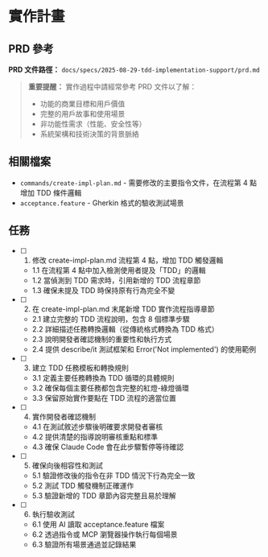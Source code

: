 # 實作計畫

## PRD 參考

**PRD 文件路徑：** `docs/specs/2025-08-29-tdd-implementation-support/prd.md`

> **重要提醒：** 實作過程中請經常參考 PRD 文件以了解：
>
> - 功能的商業目標和用戶價值
> - 完整的用戶故事和使用場景
> - 非功能性需求（性能、安全性等）
> - 系統架構和技術決策的背景脈絡

## 相關檔案

- `commands/create-impl-plan.md` - 需要修改的主要指令文件，在流程第 4 點增加 TDD 條件邏輯
- `acceptance.feature` - Gherkin 格式的驗收測試場景

## 任務

- [ ] 1. 修改 create-impl-plan.md 流程第 4 點，增加 TDD 觸發邏輯
  - 1.1 在流程第 4 點中加入檢測使用者提及「TDD」的邏輯
  - 1.2 當偵測到 TDD 需求時，引用新增的 TDD 流程章節
  - 1.3 確保未提及 TDD 時保持原有行為完全不變

- [ ] 2. 在 create-impl-plan.md 末尾新增 TDD 實作流程指導章節
  - 2.1 建立完整的 TDD 流程說明，包含 8 個標準步驟
  - 2.2 詳細描述任務轉換邏輯（從傳統格式轉換為 TDD 格式）
  - 2.3 說明開發者確認機制的重要性和執行方式
  - 2.4 提供 describe/it 測試框架和 Error('Not implemented') 的使用範例

- [ ] 3. 建立 TDD 任務模板和轉換規則
  - 3.1 定義主要任務轉換為 TDD 循環的具體規則
  - 3.2 確保每個主要任務都包含完整的紅燈-綠燈循環
  - 3.3 保留原始實作要點在 TDD 流程的適當位置

- [ ] 4. 實作開發者確認機制
  - 4.1 在測試敘述步驟後明確要求開發者審核
  - 4.2 提供清楚的指導說明審核重點和標準
  - 4.3 確保 Claude Code 會在此步驟暫停等待確認

- [ ] 5. 確保向後相容性和測試
  - 5.1 驗證修改後的指令在非 TDD 情況下行為完全一致
  - 5.2 測試 TDD 觸發機制正確運作
  - 5.3 驗證新增的 TDD 章節內容完整且易於理解

- [ ] 6. 執行驗收測試
  - 6.1 使用 AI 讀取 acceptance.feature 檔案
  - 6.2 透過指令或 MCP 瀏覽器操作執行每個場景
  - 6.3 驗證所有場景通過並記錄結果